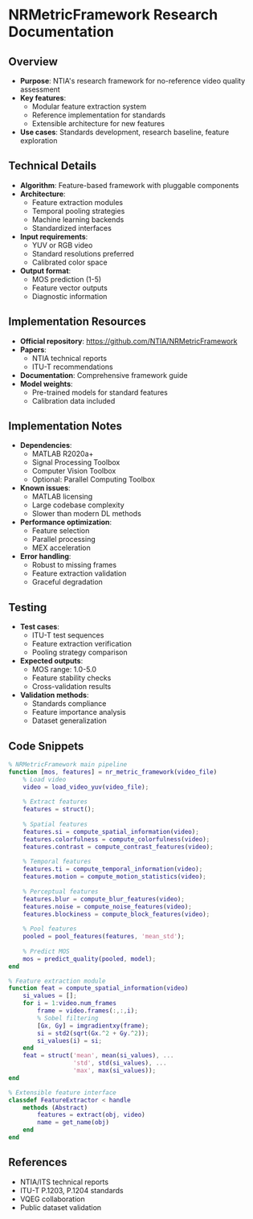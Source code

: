 # NRMetricFramework Research Documentation

## Overview
- **Purpose**: NTIA's research framework for no-reference video quality assessment
- **Key features**:
  - Modular feature extraction system
  - Reference implementation for standards
  - Extensible architecture for new features
- **Use cases**: Standards development, research baseline, feature exploration

## Technical Details
- **Algorithm**: Feature-based framework with pluggable components
- **Architecture**:
  - Feature extraction modules
  - Temporal pooling strategies
  - Machine learning backends
  - Standardized interfaces
- **Input requirements**:
  - YUV or RGB video
  - Standard resolutions preferred
  - Calibrated color space
- **Output format**:
  - MOS prediction (1-5)
  - Feature vector outputs
  - Diagnostic information

## Implementation Resources
- **Official repository**: https://github.com/NTIA/NRMetricFramework
- **Papers**:
  - NTIA technical reports
  - ITU-T recommendations
- **Documentation**: Comprehensive framework guide
- **Model weights**:
  - Pre-trained models for standard features
  - Calibration data included

## Implementation Notes
- **Dependencies**:
  - MATLAB R2020a+
  - Signal Processing Toolbox
  - Computer Vision Toolbox
  - Optional: Parallel Computing Toolbox
- **Known issues**:
  - MATLAB licensing
  - Large codebase complexity
  - Slower than modern DL methods
- **Performance optimization**:
  - Feature selection
  - Parallel processing
  - MEX acceleration
- **Error handling**:
  - Robust to missing frames
  - Feature extraction validation
  - Graceful degradation

## Testing
- **Test cases**:
  - ITU-T test sequences
  - Feature extraction verification
  - Pooling strategy comparison
- **Expected outputs**:
  - MOS range: 1.0-5.0
  - Feature stability checks
  - Cross-validation results
- **Validation methods**:
  - Standards compliance
  - Feature importance analysis
  - Dataset generalization

## Code Snippets
```matlab
% NRMetricFramework main pipeline
function [mos, features] = nr_metric_framework(video_file)
    % Load video
    video = load_video_yuv(video_file);
    
    % Extract features
    features = struct();
    
    % Spatial features
    features.si = compute_spatial_information(video);
    features.colorfulness = compute_colorfulness(video);
    features.contrast = compute_contrast_features(video);
    
    % Temporal features
    features.ti = compute_temporal_information(video);
    features.motion = compute_motion_statistics(video);
    
    % Perceptual features
    features.blur = compute_blur_features(video);
    features.noise = compute_noise_features(video);
    features.blockiness = compute_block_features(video);
    
    % Pool features
    pooled = pool_features(features, 'mean_std');
    
    % Predict MOS
    mos = predict_quality(pooled, model);
end

% Feature extraction module
function feat = compute_spatial_information(video)
    si_values = [];
    for i = 1:video.num_frames
        frame = video.frames(:,:,i);
        % Sobel filtering
        [Gx, Gy] = imgradientxy(frame);
        si = std2(sqrt(Gx.^2 + Gy.^2));
        si_values(i) = si;
    end
    feat = struct('mean', mean(si_values), ...
                  'std', std(si_values), ...
                  'max', max(si_values));
end

% Extensible feature interface
classdef FeatureExtractor < handle
    methods (Abstract)
        features = extract(obj, video)
        name = get_name(obj)
    end
end
```

## References
- NTIA/ITS technical reports
- ITU-T P.1203, P.1204 standards
- VQEG collaboration
- Public dataset validation